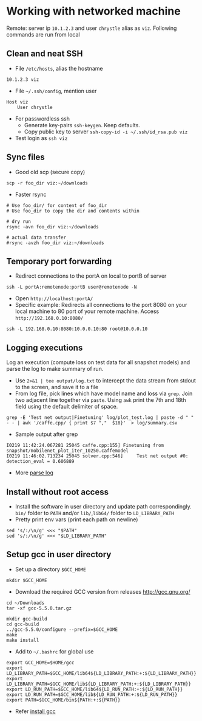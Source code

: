 # Working with networked machine
Remote: server ip `10.1.2.3` and user `chrystle` alias as `viz`. Following commands are run from local  

## Clean and neat SSH
- File `/etc/hosts`, alias the hostname
```
10.1.2.3 viz
```
- File `~/.ssh/config`, mention user
```
Host viz
	User chrystle
```
- For passwordless ssh
  - Generate key-pairs `ssh-keygen`. Keep defaults.
  - Copy public key to server `ssh-copy-id -i ~/.ssh/id_rsa.pub viz`
- Test login as `ssh viz`

## Sync files
- Good old scp (secure copy)
```
scp -r foo_dir viz:~/downloads
```
- Faster rsync
```
# Use foo_dir/ for content of foo_dir
# Use foo_dir to copy the dir and contents within

# dry run 
rsync -avn foo_dir viz:~/downloads

# actual data transfer
#rsync -avzh foo_dir viz:~/downloads
```

## Temporary port forwarding
- Redirect connections to the portA on local to portB of server
```
ssh -L portA:remotenode:portB user@remotenode -N
```
- Open `http://localhost:portA/`
- Specific example: Redirects all connections to the port 8080 on your local machine to 80 port of your remote machine. Access `http://192.168.0.10:8080/`
```
ssh -L 192.168.0.10:8080:10.0.0.10:80 root@10.0.0.10
```

## Logging executions
Log an execution (compute loss on test data for all snapshot models) and parse the log to make summary of run.
- Use `2>&1 | tee output/log.txt` to intercept the data stream from stdout to the screen, and save it to a file
- From log file, pick lines which have model name and loss via `grep`. Join two adjacent line together via `paste`. Using `awk` print the 7th and 18th field using the default delimiter of space.
```
grep -E 'Test net output|Finetuning' log/plot_test.log | paste -d " " - - | awk '/caffe.cpp/ { print $7 ","  $18}'  > log/summary.csv
```
- Sample output after grep
```
I0219 11:42:24.067281 25045 caffe.cpp:155] Finetuning from snapshot/mobilenet_plot_iter_10250.caffemodel
I0219 11:46:02.713234 25045 solver.cpp:546]     Test net output #0: detection_eval = 0.606889
```
- More [parse log]

## Install without root access
- Install the software in user directory and update path correspondingly. `bin/` folder to `PATH` and/or `lib/`,`lib64/` folder to `LD_LIBRARY_PATH`
- Pretty print env vars (print each path on newline)
```
sed 's/:/\n/g' <<< "$PATH"
sed 's/:/\n/g' <<< "$LD_LIBRARY_PATH"
```

## Setup gcc in user directory
- Set up a directory `$GCC_HOME`
```
mkdir $GCC_HOME
```
- Download the required GCC version from releases http://gcc.gnu.org/
```
cd ~/Downloads
tar -xf gcc-5.5.0.tar.gz 

mkdir gcc-build
cd gcc-build
../gcc-5.5.0/configure --prefix=$GCC_HOME
make
make install
```
- Add to `~/.bashrc` for global use
```
export GCC_HOME=$HOME/gcc
export LD_LIBRARY_PATH=$GCC_HOME/lib64${LD_LIBRARY_PATH:+:${LD_LIBRARY_PATH}}
export LD_LIBRARY_PATH=$GCC_HOME/lib${LD_LIBRARY_PATH:+:${LD_LIBRARY_PATH}}
export LD_RUN_PATH=$GCC_HOME/lib64${LD_RUN_PATH:+:${LD_RUN_PATH}}
export LD_RUN_PATH=$GCC_HOME/lib${LD_RUN_PATH:+:${LD_RUN_PATH}}
export PATH=$GCC_HOME/bin${PATH:+:${PATH}}
```
- Refer [install gcc]


[parse log]:https://www.loggly.com/ultimate-guide/analyzing-linux-logs/
[install gcc]:https://www.hongliangjie.com/2012/07/20/how-to-install-gcc-higher-version-in-alternative-directory/
